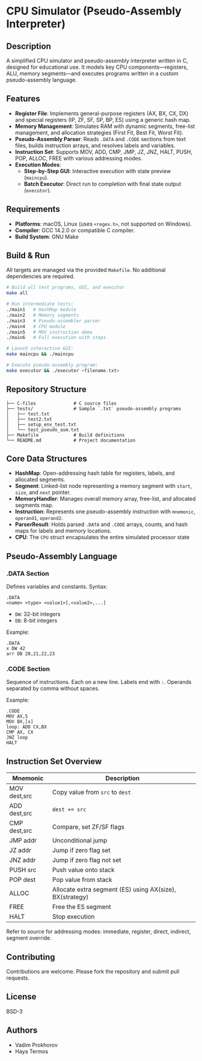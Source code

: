 # CPU Simulator (Pseudo-Assembly Interpreter)

## Description

A simplified CPU simulator and pseudo-assembly interpreter written in C, designed for educational use. It models key CPU components—registers, ALU, memory segments—and executes programs written in a custom pseudo-assembly language.

## Features

- **Register File**: Implements general-purpose registers (AX, BX, CX, DX) and special registers (IP, ZF, SF, SP, BP, ES) using a generic hash map.
- **Memory Management**: Simulates RAM with dynamic segments, free-list management, and allocation strategies (First Fit, Best Fit, Worst Fit).
- **Pseudo-Assembly Parser**: Reads `.DATA` and `.CODE` sections from text files, builds instruction arrays, and resolves labels and variables. 
- **Instruction Set**: Supports MOV, ADD, CMP, JMP, JZ, JNZ, HALT, PUSH, POP, ALLOC, FREE with various addressing modes. 
- **Execution Modes**:
  - **Step-by-Step GUI**: Interactive execution with state preview (`maincpu`).
  - **Batch Executor**: Direct run to completion with final state output (`executor`).

## Requirements

- **Platforms**: macOS, Linux (uses `<regex.h>`, not supported on Windows). 
- **Compiler**: GCC 14.2.0 or compatible C compiler.
- **Build System**: GNU Make

## Build & Run

All targets are managed via the provided `Makefile`. No additional dependencies are required.

```sh
# Build all test programs, GUI, and executor
make all

# Run intermediate tests:
./main1   # HashMap module
./main2   # Memory segments
./main3   # Pseudo-assembler parser
./main4   # CPU module
./main5   # MOV instruction demo
./main6   # Full execution with steps

# Launch interactive GUI:
make maincpu && ./maincpu

# Execute pseudo-assembly program:
make executor && ./executor <filename.txt>
```

## Repository Structure

```
├── C-files              # C source files
├── tests/               # Sample `.txt` pseudo-assembly programs
│   ├── test.txt
│   ├── test2.txt
│   ├── setup_env_test.txt
│   └── test_pseudo_asm.txt
├── Makefile             # Build definitions
└── README.md            # Project documentation
```

## Core Data Structures

- **HashMap**: Open-addressing hash table for registers, labels, and allocated segments. 
- **Segment**: Linked-list node representing a memory segment with `start`, `size`, and `next` pointer. 
- **MemoryHandler**: Manages overall memory array, free-list, and allocated segments map. 
- **Instruction**: Represents one pseudo-assembly instruction with `mnemonic`, `operand1`, `operand2`. 
- **ParserResult**: Holds parsed `.DATA` and `.CODE` arrays, counts, and hash maps for labels and memory locations. 
- **CPU**: The `CPU` struct encapsulates the entire simulated processor state

## Pseudo-Assembly Language

### .DATA Section

Defines variables and constants. Syntax:

```
.DATA
<name> <type> <value1>[,<value2>,...]
```

- `DW`: 32-bit integers
- `DB`: 8-bit integers

Example:

```
.DATA
x DW 42
arr DB 20,21,22,23
```

### .CODE Section

Sequence of instructions. Each on a new line. Labels end with `:`. Operands separated by comma without spaces.

Example:

```
.CODE
MOV AX,5
MOV BX,[x]
loop: ADD CX,BX
CMP AX, CX
JNZ loop
HALT
```

## Instruction Set Overview

| Mnemonic     | Description                                              |
| ------------ | -------------------------------------------------------- |
| MOV dest,src | Copy value from `src` to `dest`                          |
| ADD dest,src | `dest += src`                                            |
| CMP dest,src | Compare, set ZF/SF flags                                 |
| JMP addr     | Unconditional jump                                       |
| JZ addr      | Jump if zero flag set                                    |
| JNZ addr     | Jump if zero flag not set                                |
| PUSH src     | Push value onto stack                                    |
| POP dest     | Pop value from stack                                     |
| ALLOC        | Allocate extra segment (ES) using AX(size), BX(strategy) |
| FREE         | Free the ES segment                                      |
| HALT         | Stop execution                                           |

Refer to source for addressing modes: immediate, register, direct, indirect, segment override. 

## Contributing

Contributions are welcome. Please fork the repository and submit pull requests.

## License

BSD-3

## Authors

- Vadim Prokhorov
- Haya Termos


